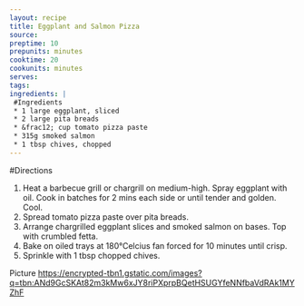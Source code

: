 ```yaml
---
layout: recipe
title: Eggplant and Salmon Pizza
source: 
preptime: 10
prepunits: minutes
cooktime: 20
cookunits: minutes
serves: 
tags: 
ingredients: |
 #Ingredients
 * 1 large eggplant, sliced
 * 2 large pita breads
 * &frac12; cup tomato pizza paste
 * 315g smoked salmon
 * 1 tbsp chives, chopped
---
```

#Directions
1. Heat a barbecue grill or chargrill on medium-high. Spray eggplant with oil. Cook in batches for 2 mins each side or until tender and golden. Cool.
2. Spread tomato pizza paste over pita breads.
3. Arrange chargrilled eggplant slices and smoked salmon on bases. Top with crumbled fetta.
4. Bake on oiled trays at 180&deg;Celcius fan forced for 10 minutes until crisp.
5. Sprinkle with 1 tbsp chopped chives.

Picture
https://encrypted-tbn1.gstatic.com/images?q=tbn:ANd9GcSKAt82m3kMw6xJY8riPXprpBQetHSUGYfeNNfbaVdRAk1MYZhF